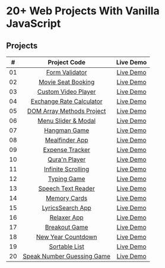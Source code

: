 # 20+ Web Projects With Vanilla JavaScript

## Projects

|  #  |                          Project Code                           |                         Live Demo                          |
| :-: | :-------------------------------------------------------------: | :--------------------------------------------------------: |
| 01  |         [Form Validator](./Projects/01-Form-Validator/)         |   [Live Demo](https://form-validator-gryo.netlify.app/)    |
| 02  |     [Movie Seat Booking](./Projects/02-Movie-Seat-Booking/)     | [Live Demo](https://movie-seat-booking-gryo.netlify.app/)  |
| 03  |    [Custom Video Player](./Projects/03-Custom-Video-Player/)    | [Live Demo](https://custom-video-player-gryo.netlify.app/) |
| 04  |    [Exchange Rate Calculator](./Projects/04-Exchange-Rate/)     |    [Live Demo](https://exchange-calc-gryo.netlify.app/)    |
| 05  |  [DOM Array Methods Project](./Projects/05-DOM-Array-Methods/)  |  [Live Demo](https://dom-array-methods-gryo.netlify.app/)  |
| 06  |     [Menu Slider & Modal](./Projects/06-Modal-Menu-Slider/)     |  [Live Demo](https://modal-menu-slider-gryo.netlify.app/)  |
| 07  |             [Hangman Game](./Projects/07-Hangman/)              |       [Live Demo](https://hangman-gryo.netlify.app/)       |
| 08  |          [Mealfinder App](./Projects/08-Meal-Finder/)           |     [Live Demo](https://mealfinder-gryo.netlify.app/)      |
| 09  |        [Expense Tracker](./Projects/09-Expense-Tracker/)        |  [Live Demo](https://expenses-tracker-gryo.netlify.app/)   |
| 10  |          [Qura'n Player](./Projects/10-Quraan-Player/)          |    [Live Demo](https://quran-player-gryo.netlify.app/)     |
| 11  |     [Infinite Scrolling](./Projects/11-Infinite-Scrolling/)     |    [Live Demo](https://infinite-blog-gryo.netlify.app/)    |
| 12  |             [Typing Game](./Projects/12-Type-Race/)             |      [Live Demo](https://type-race-gryo.netlify.app/)      |
| 13  |     [Speech Text Reader](./Projects/13-Speech-Text-Reader/)     | [Live Demo](https://speech-text-reader-gryo.netlify.app/)  |
| 14  |           [Memory Cards](./Projects/14-Memory-Cards/)           |    [Live Demo](https://memory-cards-gryo.netlify.app/)     |
| 15  |        [LyricsSearch App](./Projects/15-Lyrics-Search/)         |    [Live Demo](https://lyrics-search-gryo.netlify.app/)    |
| 16  |              [Relaxer App](./Projects/16-Relaxer/)              |      [Live Demo](https://relaxer-gryo.netlify.app//)       |
| 17  |            [Breakout Game](./Projects/17-Breakout/)             |      [Live Demo](https://breakout-gryo.netlify.app/)       |
| 18  |     [New Year Countdown](./Projects/18-New-Year-Countdown/)     | [Live Demo](https://new-year-countdown-gryo.netlify.app/)  |
| 19  |          [Sortable List](./Projects/19-Sortable-List/)          |   [Live Demo](https://sahaba-sorting-gryo.netlify.app/)    |
| 20  | [Speak Number Guessing Game](./Projects/20-Speak-Number-Guess/) |    [Live Demo](https://number-guess-gryo.netlify.app/)     |
